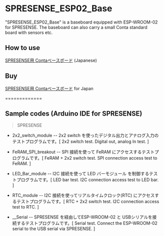 # SPRESENSE_ESP02_Base"SPRESENSE_ESP02_Base" is a baseboard equipped with ESP-WROOM-02 for SPRESENSE. The baseboard can also carry a small Conta standard board with sensors etc.## How to use[SPRESENSE用 Contaベースボード](https://www.switch-science.com/catalog/3929/) (Japanese)## Buy[SPRESENSE用 Contaベースボード](https://www.switch-science.com/catalog/3929/) for Japan  =============## Sample codes (Arduino IDE for SPRESENSE)> SPRESENSE   +  2x2_switch_module -- 2x2 switch を使ったデジタル出力とアナログ入力のテストプログラムです。[ 2x2 switch test. Digital out, analog In test. ]   +  FeRAM_SPI_breakout -- SPI 接続を使って FeRAM にアクセスするテストプログラムです。[ FeRAM + 2x2 switch test. SPI connection access test to FeRAM. ]   +  LED_Bar_module -- I2C 接続を使って LED バーモジュール を制御するテストプログラムです。[ LED bar test. I2C connection access test to LED bar. ]   +  RTC_module -- I2C 接続を使ってリアルタイムクロック(RTC) にアクセスするテストプログラムです。[ RTC + 2x2 switch test. I2C connection access test to RTC. ]   +  __Serial -- SPRESENSE を経由してESP-WROOM-02 と USBシリアルを接続するテストプログラムです。[ Serial test. Connect the ESP-WROOM-02 serial to the USB serial via SPRESENSE. ]